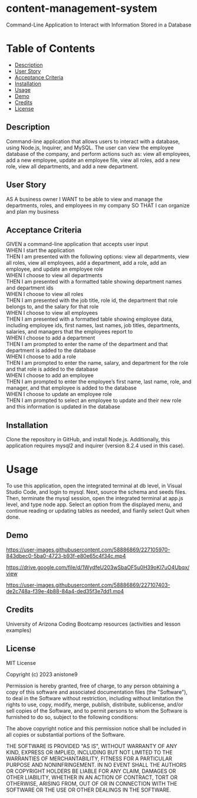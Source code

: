 # content-management-system
Command-Line Application to Interact with Information Stored in a Database   

# Table of Contents 
- [Description](#description)     
- [User Story](#user_story)  
- [Acceptance Criteria](#acceptance_criteria)      
- [Installation](#installation)   
- [Usage](#usage)   
- [Demo](#demo)   
- [Credits](#credits)    
- [License](#license)   

## Description   
Command-line application that allows users to interact with a database, using Node.js, Inquirer, and MySQL. The user can view the employee database of the company, and perform actions such as: view all employees, add a new employee, update an employee file, view all roles, add a new role, view all departments, and add a new department.  

## User Story   

AS A business owner
I WANT to be able to view and manage the departments, roles, and employees in my company
SO THAT I can organize and plan my business   

## Acceptance Criteria   

GIVEN a command-line application that accepts user input   
WHEN I start the application   
THEN I am presented with the following options: view all departments, view all roles, view all employees, add a department, add a role, add an employee, and update an employee role   
WHEN I choose to view all departments   
THEN I am presented with a formatted table showing department names and department ids   
WHEN I choose to view all roles   
THEN I am presented with the job title, role id, the department that role belongs to, and the salary for that role   
WHEN I choose to view all employees   
THEN I am presented with a formatted table showing employee data, including employee ids, first names, last names, job titles, departments, salaries, and managers that the employees report to   
WHEN I choose to add a department   
THEN I am prompted to enter the name of the department and that department is added to the database   
WHEN I choose to add a role   
THEN I am prompted to enter the name, salary, and department for the role and that role is added to the database   
WHEN I choose to add an employee   
THEN I am prompted to enter the employee’s first name, last name, role, and manager, and that employee is added to the database   
WHEN I choose to update an employee role    
THEN I am prompted to select an employee to update and their new role and this information is updated in the database              

## Installation   
Clone the repository in GitHub, and install Node.js. Additionally, this application requires mysql2 and inquirer (version 8.2.4 used in this case).      

# Usage    
To use this application, open the integrated terminal at db level, in Visual Studio Code, and login to mysql. Next, source the schema and seeds files.  Then, terminate the mysql session, open the integrated terminal at app.js level, and type node app. Select an option from the displayed menu, and continue reading or updating tables as needed, and fianlly select Quit when done.   

## Demo  
https://user-images.githubusercontent.com/58886869/227105970-843dbec0-5ba0-4723-b93f-e80e65c4f34c.mp4      

https://drive.google.com/file/d/1WydfeU203wSbaOF5u0H39oKI7uO4Ubqx/view  

https://user-images.githubusercontent.com/58886869/227107403-de2c748a-f39e-4b88-84a4-ded35f3e7dd1.mp4   



## Credits   
University of Arizona Coding Bootcamp resources (activities and lesson examples) 

## License  

MIT License

Copyright (c) 2023 anistone9

Permission is hereby granted, free of charge, to any person obtaining a copy
of this software and associated documentation files (the "Software"), to deal
in the Software without restriction, including without limitation the rights
to use, copy, modify, merge, publish, distribute, sublicense, and/or sell
copies of the Software, and to permit persons to whom the Software is
furnished to do so, subject to the following conditions:

The above copyright notice and this permission notice shall be included in all
copies or substantial portions of the Software.

THE SOFTWARE IS PROVIDED "AS IS", WITHOUT WARRANTY OF ANY KIND, EXPRESS OR
IMPLIED, INCLUDING BUT NOT LIMITED TO THE WARRANTIES OF MERCHANTABILITY,
FITNESS FOR A PARTICULAR PURPOSE AND NONINFRINGEMENT. IN NO EVENT SHALL THE
AUTHORS OR COPYRIGHT HOLDERS BE LIABLE FOR ANY CLAIM, DAMAGES OR OTHER
LIABILITY, WHETHER IN AN ACTION OF CONTRACT, TORT OR OTHERWISE, ARISING FROM,
OUT OF OR IN CONNECTION WITH THE SOFTWARE OR THE USE OR OTHER DEALINGS IN THE
SOFTWARE.  
